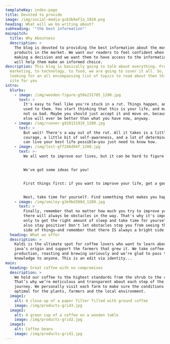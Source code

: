 ```yaml
---
templateKey: index-page
title: Devoted to provide
image: /img/social-media-gc63b9af1a_1920.png
heading: What will we be writing about?
subheading: '"the best information"'
mainpitch:
  title: Why Aboutness
  description: >
    The blog is devoted to providing the best information about the most popular
    products in the market. We want our readers to feel confident when they're
    making a decision and we want them to have access to the information that
    will help them make an informed choice.
description: This blog is basically going to talk about everything. From
  marketing, to technology, to food, we are going to cover it all. So, if you're
  looking for an all encompassing list of topics to read about then this is the
  site for you
intro:
  blurbs:
    - image: /img/wooden-figure-g50e231785_1280.jpg
      text: >
        It's easy to feel like you're stuck in a rut. Things happen, and you get
        used to them. You start thinking that this is your life, and maybe it's
        not so bad. Maybe you should just accept it and move on, because nothing
        else will ever be better than what you have now, anyway.
    - image: /img/runner-g910131918_1280.jpg
      text: >
        But wait! There's a way out of the rut. All it takes is a little bit of
        courage, a little bit of self-awareness, and a lot of determination. You
        can live your best life possible—you just need to know how.
    - image: /img/lost-gff246d94f_1280.jpg
      text: >-
        We all want to improve our lives, but it can be hard to figure out how.


        We've got some ideas for you!


        First things first: if you want to improve your life, get a good night's sleep. If you're tired and cranky, you won't be able to focus on making things better, so it's important to get enough rest.


        Next, take time for yourself. Find something that makes you happy and do it regularly—whether it's reading or going to the gym or just spending time with friends.
    - image: /img/smiley-g3e9bd388d_1280.jpg
      text: >
        Finally, remember that no matter how much you try to improve your life,
        there will always be obstacles in the way. That's why it's important not
        only to get the right amount of sleep and take time for yourself, but
        also stay positive! Don't let obstacles stop you from seeing the bright
        side of things—and remember that there IS always a bright side!
  heading: What we offer
  description: >
    Kaldi is the ultimate spot for coffee lovers who want to learn about their
    java’s origin and support the farmers that grew it. We take coffee
    production, roasting and brewing seriously and we’re glad to pass that
    knowledge to anyone. This is an edit via identity...
main:
  heading: Great coffee with no compromises
  description: >
    We hold our coffee to the highest standards from the shrub to the cup.
    That’s why we’re meticulous and transparent about each step of the coffee’s
    journey. We personally visit each farm to make sure the conditions are
    optimal for the plants, farmers and the local environment.
  image1:
    alt: A close-up of a paper filter filled with ground coffee
    image: /img/products-grid3.jpg
  image2:
    alt: A green cup of a coffee on a wooden table
    image: /img/products-grid2.jpg
  image3:
    alt: Coffee beans
    image: /img/products-grid1.jpg
---
```

